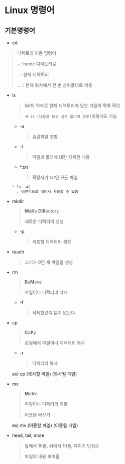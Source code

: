 # Linux 명령어

## 기본명령어

* cd

> 디렉토리 이동 명령어
>
> `~` : home 디렉토리로
>
> `.` : 현재 디렉토리
>
> `..` : 현재 위치에서 한 번 상위폴더로 이동

* ls

  >list의 약자로 현재 디렉토리에 있는 파일의 목록 확인
  >
  >=> `ls (내용을 보고 싶은 폴더의 경로)`이렇게도 가능

  * -a

    > 숨김파일 포함

  * -l

    > 파일과 폴더에 대한 자세한 내용

  * *.txt

    > 확장자가 txt인 모든 파일

  ```markdown
  * ls -al 
    : 이런식으로 섞어서 사용할 수 있음
  ```

* mkdir

  > **M**a**K**e **DIR**ectory
  >
  > 새로운 디렉터리 생성

  * -p

    > 계층형 디렉터리 생성

* touch

  > 크기가 0인 새 파일을 생성

* rm

  > **R**e**M**ove
  >
  > 파일이나 디렉터리 삭제

  * -f

    > 삭제할건지 묻지 않는다.

* cp

  > **C**o**P**y
  >
  > 로컬에서 파일이나 디렉터리 복사

  * -r

    > 디렉터리 복사

  ex) cp (복사할 파일) (복사될 파일)

* mv

  > **M**o**V**e
  >
  > 파일이나 디렉터리 이동
  >
  > 이름을 바꾸기

  ex) mv (이동할 파일) (이동될 파일)

* head, tail, more

  > 앞에서 10줄, 뒤에서 10줄, 페이지 단위로
  >
  > 파일의 내용 보여줌